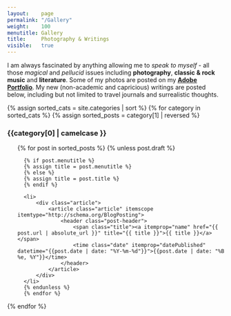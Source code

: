 ```yaml
---
layout:    page
permalink: "/Gallery"
weight:    100
menutitle: Gallery
title:     Photography & Writings
visible:   true
---
```


I am always fascinated by anything allowing me to <i>speak to myself</i> - all those *magical* and *pellucid* issues including **photography**, **classic & rock music** and **literature**. Some of my photos are posted on my **<u><a href = 'https://ptgcliu.myportfolio.com'> Adobe Portfolio</a></u>**. My new (non-academic and capricious) writings are posted below, including but not limited to travel journals and surrealistic thoughts.

  {% assign sorted_cats = site.categories | sort %}
  {% for category in sorted_cats %}
  {% assign sorted_posts = category[1] | reversed %}

  <h3 id="{{category[0] | uri_escape | downcase | slugify }}">{{category[0] | camelcase }}</h3>
  <ul class="category {{category[0] | uri_escape | downcase | slugify}}">
      {% for post in sorted_posts %}
      {% unless post.draft %}

      {% if post.menutitle %}
      {% assign title = post.menutitle %}
      {% else %}
      {% assign title = post.title %}
      {% endif %}

      <li>
          <div class="article">
              <article class="article" itemscope itemtype="http://schema.org/BlogPosting">
                  <header class="post-header">
                      <span class="title"><a itemprop="name" href="{{ post.url | absolute_url }}" title="{{ title }}">{{ title }}</a></span>
                      <time class="date" itemprop="datePublished" datetime="{{post.date | date: "%Y-%m-%d"}}">{{post.date | date: "%B %e, %Y"}}</time>
                  </header>
              </article>
          </div>
      </li>
      {% endunless %}
      {% endfor %}
  </ul>
  {% endfor %}

<!--
  <meta name="viewport" content="width=device-width, initial-scale=1.0">
  <div class="container-all">
  <div class="container">
    <img src="../assets/PKUEastGate.jpeg" alt="">
     <span class="pic_title">PKU East Gate</span>
    <span class="text">Haidian, Beijing, China</span>
  </div>
-->